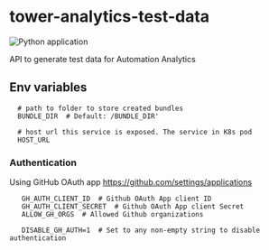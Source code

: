 # tower-analytics-test-data

![Python application](https://github.com/jameswnl/tower-analytics-test-data/workflows/Python%20application/badge.svg)

API to generate test data for Automation Analytics


## Env variables

```
  # path to folder to store created bundles
  BUNDLE_DIR  # Default: /BUNDLE_DIR'
  
  # host url this service is exposed. The service in K8s pod
  HOST_URL
```

### Authentication
Using GitHub OAuth app https://github.com/settings/applications

```
   GH_AUTH_CLIENT_ID  # Github OAuth App client ID
   GH_AUTH_CLIENT_SECRET  # Github OAuth App client Secret
   ALLOW_GH_ORGS  # Allowed Github organizations

   DISABLE_GH_AUTH=1  # Set to any non-empty string to disable authentication
```

